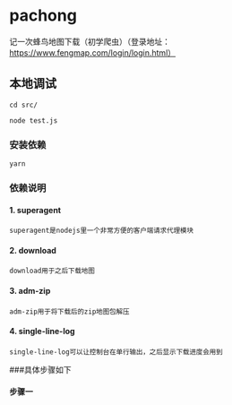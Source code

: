 # pachong

记一次蜂鸟地图下载（初学爬虫）（登录地址：https://www.fengmap.com/login/login.html）

## 本地调试

```
cd src/
```

```
node test.js
```

### 安装依赖

```
yarn
```
### 依赖说明

#### 1. superagent

```
superagent是nodejs里一个非常方便的客户端请求代理模块
```
 
#### 2. download

```
download用于之后下载地图
```

#### 3. adm-zip

```
adm-zip用于将下载后的zip地图包解压
```

#### 4. single-line-log

```
single-line-log可以让控制台在单行输出，之后显示下载进度会用到
```

###具体步骤如下

#### 步骤一

